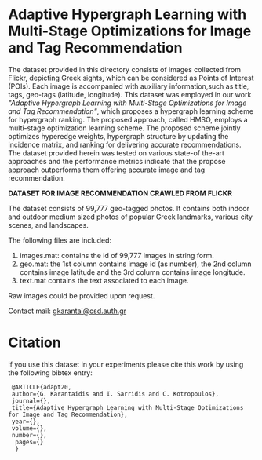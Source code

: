#  Adaptive Hypergraph Learning with Multi-Stage Optimizations for Image and Tag Recommendation
   
  The dataset provided in this directory consists of images collected from Flickr, depicting Greek sights, which can be considered as Points of Interest (POIs). Each image is accompanied with auxiliary information,such as title, tags, geo-tags (latitude, longitude). This dataset was employed in our work *"Adaptive Hypergraph Learning with Multi-Stage Optimizations for Image and Tag Recommendation"*, which proposes a hypergraph learning scheme for hypergraph ranking. The proposed approach, called HMSO, employs a multi-stage optimization learning scheme. The proposed scheme jointly optimizes hyperedge weights, hypergraph structure by updating the incidence matrix, and ranking for delivering accurate recommendations. The dataset provided herein was tested on various state-of the-art approaches and the performance metrics indicate that the propose approach outperforms them offering accurate image and tag recommendation.
   
 **DATASET FOR IMAGE RECOMMENDATION CRAWLED FROM FLICKR**  
 
     
  The dataset consists of 99,777 geo-tagged photos. It contains both indoor and outdoor medium sized photos of popular Greek landmarks, various city scenes, and landscapes.

   The following files are included:

1) images.mat: contains the id of 99,777 images in string form.
2) geo.mat: the 1st column contains image id (as number), the 2nd column contains image latitude and the 3rd column contains image longitude.
3) text.mat contains the text associated to each image.

 Raw images could be provided upon request.        
 
 Contact mail: gkarantai@csd.auth.gr
		
		
		
# Citation
if you use this dataset in your experiments please cite this work by using the following bibtex entry:
     
     @ARTICLE{adapt20, 
     author={G. Karantaidis and I. Sarridis and C. Kotropoulos}, 
     journal={}, 
     title={Adaptive Hypergraph Learning with Multi-Stage Optimizations for Image and Tag Recommendation}, 
     year={}, 
     volume={}, 
     number={}, 
      pages={} 
      }
  
